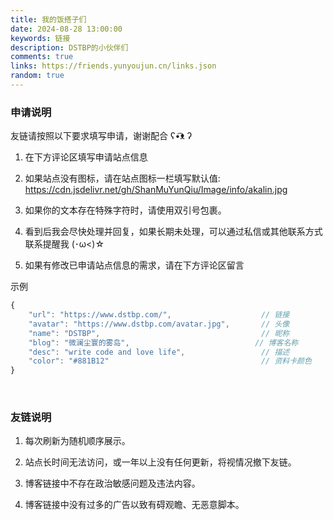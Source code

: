 ```yaml
---
title: 我的饭搭子们
date: 2024-08-28 13:00:00
keywords: 链接
description: DSTBP的小伙伴们
comments: true
links: https://friends.yunyoujun.cn/links.json
random: true
---
```


<YunLinks :links="frontmatter.links" :random="frontmatter.random" />


### 申请说明

友链请按照以下要求填写申请，谢谢配合&nbsp;ʕ•͡ᴥ ʔ

1. 在下方评论区填写申请站点信息

2. 如果站点没有图标，请在站点图标一栏填写默认值: https://cdn.jsdelivr.net/gh/ShanMuYunQiu/Image/info/akalin.jpg

3. 如果你的文本存在特殊字符时，请使用双引号包裹。

4. 看到后我会尽快处理并回复，如果长期未处理，可以通过私信或其他联系方式联系提醒我 (･ω<)☆

5. 如果有修改已申请站点信息的需求，请在下方评论区留言

示例
```JavaScript
{
    "url": "https://www.dstbp.com/",                    // 链接
    "avatar": "https://www.dstbp.com/avatar.jpg",       // 头像
    "name": "DSTBP",                                    // 昵称
    "blog": "微澜尘寰的雾岛",                            // 博客名称
    "desc": "write code and love life",                 // 描述
    "color": "#881B12"                                  // 资料卡颜色
}
```

&nbsp;

### 友链说明

1. 每次刷新为随机顺序展示。

2. 站点长时间无法访问，或一年以上没有任何更新，将视情况撤下友链。

3. 博客链接中不存在政治敏感问题及违法内容。

4. 博客链接中没有过多的广告以致有碍观瞻、无恶意脚本。

